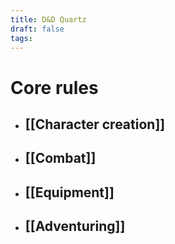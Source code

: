 ```yaml
---
title: D&D Quartz
draft: false
tags:
---
```

# Core rules

- ## [[Character creation]]
- ## [[Combat]]
- ## [[Equipment]]
- ## [[Adventuring]]
